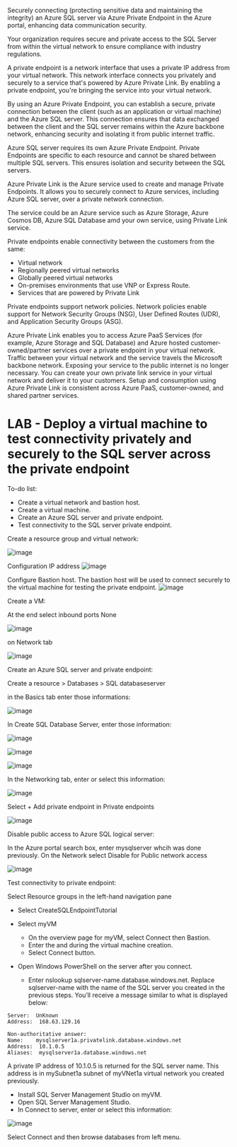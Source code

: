 
Securely connecting (protecting sensitive data and maintaining the integrity) an Azure SQL server via Azure Private Endpoint in the Azure portal, enhancing data communication security.

Your organization requires secure and private access to the SQL Server from within the virtual network to ensure compliance with industry regulations. 

A private endpoint is a network interface that uses a private IP address from your virtual network. This network interface connects you privately and securely to a service that's powered by Azure Private Link. 
By enabling a private endpoint, you're bringing the service into your virtual network.

By using an Azure Private Endpoint, you can establish a secure, private connection between the client (such as an application or virtual machine) and the Azure SQL server. This connection ensures that data exchanged between the client and the SQL server remains within the Azure backbone network, enhancing security and isolating it from public internet traffic.

Azure SQL server requires its own Azure Private Endpoint. Private Endpoints are specific to each resource and cannot be shared between multiple SQL servers. This ensures isolation and security between the SQL servers.
 
Azure Private Link is the Azure service used to create and manage Private Endpoints. It allows you to securely connect to Azure services, including Azure SQL server, over a private network connection.

The service could be an Azure service such as Azure Storage, Azure Cosmos DB, Azure SQL Database amd your own service, using Private Link service.

Private endpoints enable connectivity between the customers from the same:

- Virtual network
- Regionally peered virtual networks
- Globally peered virtual networks
- On-premises environments that use VNP or Express Route.
- Services that are powered by Private Link

Private endpoints support network policies. Network policies enable support for Network Security Groups (NSG), User Defined Routes (UDR), and Application Security Groups (ASG).

Azure Private Link enables you to access Azure PaaS Services (for example, Azure Storage and SQL Database) and Azure hosted customer-owned/partner services over a private endpoint in your virtual network.
Traffic between your virtual network and the service travels the Microsoft backbone network. Exposing your service to the public internet is no longer necessary. You can create your own private link service in your virtual network and deliver it to your customers.
Setup and consumption using Azure Private Link is consistent across Azure PaaS, customer-owned, and shared partner services.


# LAB - Deploy a virtual machine to test connectivity privately and securely to the SQL server across the private endpoint

To-do list:
- Create a virtual network and bastion host.
- Create a virtual machine.
- Create an Azure SQL server and private endpoint.
- Test connectivity to the SQL server private endpoint.

Create a resource group and virtual network:

![image](https://github.com/M4gOo/PROJECTS/assets/57456345/defddc79-3a24-464a-9a20-478cc4030d07)

Configuration IP address
![image](https://github.com/M4gOo/PROJECTS/assets/57456345/3f172ce8-c082-40ad-93e4-38bc252b6e20)

Configure Bastion host. The bastion host will be used to connect securely to the virtual machine for testing the private endpoint.
![image](https://github.com/M4gOo/PROJECTS/assets/57456345/7fee9d2c-7a1d-4c76-9928-92e799d853ef)


Create a VM:

At the end select inbound ports None

![image](https://github.com/M4gOo/PROJECTS/assets/57456345/49810c20-db71-41a8-b519-f6076734d429)

on Network tab

![image](https://github.com/M4gOo/PROJECTS/assets/57456345/e848e0ad-366e-45e3-95fc-a7868c864545)


Create an Azure SQL server and private endpoint:

Create a resource > Databases > SQL databaseserver


in the Basics tab enter those informations:

![image](https://github.com/M4gOo/PROJECTS/assets/57456345/5ae40d99-3aac-4ab9-a46e-87fcaf649615)

In Create SQL Database Server, enter those information:

![image](https://github.com/M4gOo/PROJECTS/assets/57456345/6bb763fe-4a28-4965-adea-f32ac882557d)

![image](https://github.com/M4gOo/PROJECTS/assets/57456345/08dd576e-cd4f-42f8-b620-c78f49a6ec53)

![image](https://github.com/M4gOo/PROJECTS/assets/57456345/3ae43f3d-0876-4d22-a488-e88a00b107bf)


In the Networking tab, enter or select this information:

![image](https://github.com/M4gOo/PROJECTS/assets/57456345/a4e5c26a-fbfc-4c7e-97b6-bb1ae0baf361)

Select + Add private endpoint in Private endpoints

![image](https://github.com/M4gOo/PROJECTS/assets/57456345/5898e9c4-6af1-4588-81ae-27d706a0bad0)


Disable public access to Azure SQL logical server:

In the Azure portal search box, enter mysqlserver whcih was done previously. On the Network select Disable for Public network access

![image](https://github.com/M4gOo/PROJECTS/assets/57456345/281cb5cc-51f0-4905-aca4-ce55908de1fc)


Test connectivity to private endpoint:

Select Resource groups in the left-hand navigation pane

- Select CreateSQLEndpointTutorial
- Select myVM
  - On the overview page for myVM, select Connect then Bastion.
  - Enter the <username> and <password> during the virtual machine creation.
  - Select Connect button.

- Open Windows PowerShell on the server after you connect.
  - Enter nslookup sqlserver-name.database.windows.net. Replace sqlserver-name with the name of the SQL server you created in the previous steps. You’ll receive a message similar to what is displayed below:
```
Server:  UnKnown
Address:  168.63.129.16
   
Non-authoritative answer:
Name:    mysqlserver1a.privatelink.database.windows.net
Address:  10.1.0.5
Aliases:  mysqlserver1a.database.windows.net
```
A private IP address of 10.1.0.5 is returned for the SQL server name. This address is in mySubnet1a subnet of myVNet1a virtual network you created previously.


- Install SQL Server Management Studio on myVM.
- Open SQL Server Management Studio.
- In Connect to server, enter or select this information:

![image](https://github.com/M4gOo/PROJECTS/assets/57456345/ed3658a9-c2ac-4279-a4ee-ffb3e8f79915)

Select Connect and then browse databases from left menu.


























































